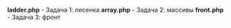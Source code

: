 <b>ladder.php</b> - Задача 1: лесенка
<b>array.php</b> - Задача 2: массивы
<b>front.php</b> - Задача 3: фронт
